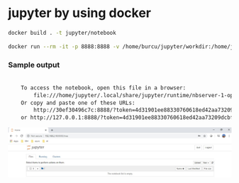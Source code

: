 # jupyter by using docker

```bash
docker build . -t jupyter/notebook
```

```bash
docker run --rm -it -p 8888:8888 -v /home/burcu/jupyter/workdir:/home/jupyter jupyter/notebook
```

### Sample output

```diff

    To access the notebook, open this file in a browser:
        file:///home/jupyter/.local/share/jupyter/runtime/nbserver-1-open.html
    Or copy and paste one of these URLs:
        http://30ef30496c7c:8888/?token=4d31901ee88330760618ed42aa73209dcbf7cb608d78d3f1
    or http://127.0.0.1:8888/?token=4d31901ee88330760618ed42aa73209dcbf7cb608d78d3f1
```



![alt text](jupyter_browser_screenshot.jpg "Title")
